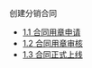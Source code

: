 创建分销合同



* [1.1 合同用章申请](/chapter1/11-he-tong-yong-zhang-shen-qing.md)
* [1.2 合同用章审核](/chapter1/12-he-tong-yong-zhang-shen-he.md)
* [1.3 合同正式上线](/chapter1/13-he-tong-zheng-shi-shang-xian.md)





